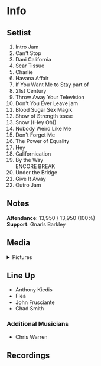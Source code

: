# Info

## Setlist

1. Intro Jam
2. Can't Stop
3. Dani California
4. Scar Tissue
5. Charlie
6. Havana Affair
7. If You Want Me to Stay part of
8. 21st Century
9. Throw Away Your Television
10. Don't You Ever Leave jam
11. Blood Sugar Sex Magik
12. Show of Strength tease
13. Snow ((Hey Oh))
14. Nobody Weird Like Me
15. Don't Forget Me
16. The Power of Equality
17. Hey
18. Californication
19. By the Way
<br> ENCORE BREAK
20. Under the Bridge
21. Give It Away
22. Outro Jam

## Notes

**Attendance**: 13,950 / 13,950 (100%)
<br>
**Support**: Gnarls Barkley

## Media 

<details>
  <summary>Pictures</summary>
  <!--<img alt="Setlist" title="Setlist" src="_.jpg" height="200" />
  <img alt="Clipping" title="Clipping" src="_.jpg" height="200" />
  <img alt="Flyer" title="Flyer" src="_.jpg" height="200" />-->
</details>

## Line Up

* Anthony Kiedis
* Flea
* John Frusciante
* Chad Smith

### Additional Musicians

* Chris Warren

## Recordings

